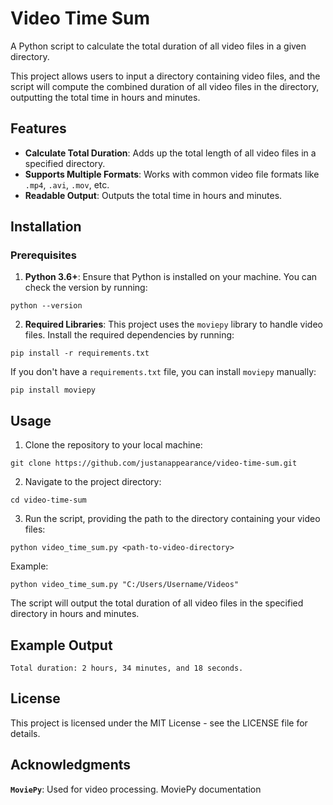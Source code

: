 # Video Time Sum

A Python script to calculate the total duration of all video files in a given directory.

This project allows users to input a directory containing video files, and the script will compute the combined duration of all video files in the directory, outputting the total time in hours and minutes.

## Features

- **Calculate Total Duration**: Adds up the total length of all video files in a specified directory.
- **Supports Multiple Formats**: Works with common video file formats like `.mp4`, `.avi`, `.mov`, etc.
- **Readable Output**: Outputs the total time in hours and minutes.

## Installation

### Prerequisites

1. **Python 3.6+**: Ensure that Python is installed on your machine. You can check the version by running:

```python --version```

2. **Required Libraries**: This project uses the `moviepy` library to handle video files. Install the required dependencies by running:

```pip install -r requirements.txt```

If you don't have a `requirements.txt` file, you can install `moviepy` manually:

```pip install moviepy```

## Usage

1. Clone the repository to your local machine:

```git clone https://github.com/justanappearance/video-time-sum.git```

2. Navigate to the project directory:

```cd video-time-sum```

3. Run the script, providing the path to the directory containing your video files:

```python video_time_sum.py <path-to-video-directory>```

Example:

```python video_time_sum.py "C:/Users/Username/Videos"```

The script will output the total duration of all video files in the specified directory in hours and minutes.

## Example Output

```Total duration: 2 hours, 34 minutes, and 18 seconds.```

## License

This project is licensed under the MIT License - see the LICENSE file for details.

## Acknowledgments

**`MoviePy`**: Used for video processing. MoviePy documentation
